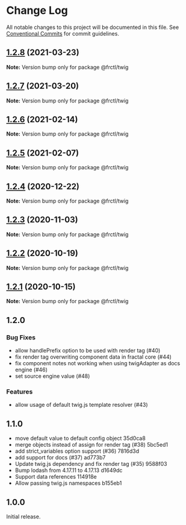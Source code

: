 # Change Log

All notable changes to this project will be documented in this file.
See [Conventional Commits](https://conventionalcommits.org) for commit guidelines.

## [1.2.8](https://github.com/frctl/fractal/compare/@frctl/twig@1.2.7...@frctl/twig@1.2.8) (2021-03-23)

**Note:** Version bump only for package @frctl/twig





## [1.2.7](https://github.com/frctl/fractal/compare/@frctl/twig@1.2.6...@frctl/twig@1.2.7) (2021-03-20)

**Note:** Version bump only for package @frctl/twig





## [1.2.6](https://github.com/frctl/fractal/compare/@frctl/twig@1.2.5...@frctl/twig@1.2.6) (2021-02-14)

**Note:** Version bump only for package @frctl/twig





## [1.2.5](https://github.com/frctl/fractal/compare/@frctl/twig@1.2.4...@frctl/twig@1.2.5) (2021-02-07)

**Note:** Version bump only for package @frctl/twig





## [1.2.4](https://github.com/frctl/fractal/compare/@frctl/twig@1.2.3...@frctl/twig@1.2.4) (2020-12-22)

**Note:** Version bump only for package @frctl/twig





## [1.2.3](https://github.com/frctl/fractal/compare/@frctl/twig@1.2.2...@frctl/twig@1.2.3) (2020-11-03)

**Note:** Version bump only for package @frctl/twig





## [1.2.2](https://github.com/frctl/fractal/compare/@frctl/twig@1.2.1...@frctl/twig@1.2.2) (2020-10-19)

**Note:** Version bump only for package @frctl/twig





## [1.2.1](https://github.com/frctl/fractal/compare/@frctl/twig@1.2.0...@frctl/twig@1.2.1) (2020-10-15)

**Note:** Version bump only for package @frctl/twig





## 1.2.0

### Bug Fixes

-   allow handlePrefix option to be used with render tag (#40)
-   fix render tag overwriting component data in fractal core (#44)
-   fix component notes not working when using twigAdapter as docs engine (#46)
-   set source engine value (#48)

### Features

-   allow usage of default twig.js template resolver (#43)

## 1.1.0

-   move default value to default config object 35d0ca8
-   merge objects instead of assign for render tag (#38) 5bc5ed1
-   add strict_variables option support (#36) 7816d3d
-   add support for docs (#37) ad773b7
-   Update twig.js dependency and fix render tag (#35) 9588f03
-   Bump lodash from 4.17.11 to 4.17.13 d1649dc
-   Support data references 114918e
-   Allow passing twig.js namespaces b155eb1

## 1.0.0

Initial release.
